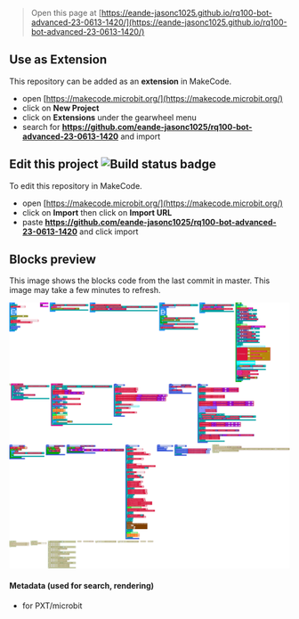 
> Open this page at [https://eande-jasonc1025.github.io/rq100-bot-advanced-23-0613-1420/](https://eande-jasonc1025.github.io/rq100-bot-advanced-23-0613-1420/)

## Use as Extension

This repository can be added as an **extension** in MakeCode.

* open [https://makecode.microbit.org/](https://makecode.microbit.org/)
* click on **New Project**
* click on **Extensions** under the gearwheel menu
* search for **https://github.com/eande-jasonc1025/rq100-bot-advanced-23-0613-1420** and import

## Edit this project ![Build status badge](https://github.com/eande-jasonc1025/rq100-bot-advanced-23-0613-1420/workflows/MakeCode/badge.svg)

To edit this repository in MakeCode.

* open [https://makecode.microbit.org/](https://makecode.microbit.org/)
* click on **Import** then click on **Import URL**
* paste **https://github.com/eande-jasonc1025/rq100-bot-advanced-23-0613-1420** and click import

## Blocks preview

This image shows the blocks code from the last commit in master.
This image may take a few minutes to refresh.

![A rendered view of the blocks](https://github.com/eande-jasonc1025/rq100-bot-advanced-23-0613-1420/raw/master/.github/makecode/blocks.png)

#### Metadata (used for search, rendering)

* for PXT/microbit
<script src="https://makecode.com/gh-pages-embed.js"></script><script>makeCodeRender("{{ site.makecode.home_url }}", "{{ site.github.owner_name }}/{{ site.github.repository_name }}");</script>
